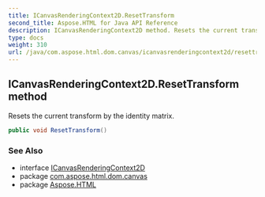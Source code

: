 ```yaml
---
title: ICanvasRenderingContext2D.ResetTransform
second_title: Aspose.HTML for Java API Reference
description: ICanvasRenderingContext2D method. Resets the current transform by the identity matrix
type: docs
weight: 310
url: /java/com.aspose.html.dom.canvas/icanvasrenderingcontext2d/resettransform/
---
```

## ICanvasRenderingContext2D.ResetTransform method

Resets the current transform by the identity matrix.

```java
public void ResetTransform()
```

### See Also

* interface [ICanvasRenderingContext2D](../)
* package [com.aspose.html.dom.canvas](../../icanvasrenderingcontext2d/)
* package [Aspose.HTML](../../../)
